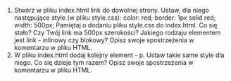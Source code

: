 1. Stwórz w pliku index.html link do dowolnej strony. Ustaw, dla niego następujące style (w pliku style.css): color: red; border: 1px solid red; width: 500px;
Pamiętaj o dodaniu pliku style.css do index.html. Co się stało? Czy Twój link ma 500px szerokości? Jakiego rodzaju elementem jest link - inlinowy czy blokowy? Opisz swoje spostrzeżenia w komentarzu w pliku HTML.
2. W pliku index.html dodaj kolejny element - p. Ustaw takie same style dla niego. Co się dzieje tym razem? Opisz swoje spostrzeżenia w komentarzu w pliku HTML.